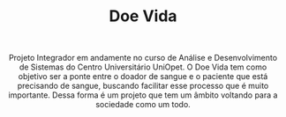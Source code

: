 <h1 align="center"> Doe Vida </h1>

<br>


<p align="center">  Projeto Integrador em andamente no curso de Análise e Desenvolvimento de Sistemas do Centro Universitário UniOpet. O Doe Vida tem como objetivo ser a ponte entre o doador de sangue e o paciente que está precisando de sangue, buscando facilitar esse processo que é muito importante. Dessa forma é um projeto que tem um âmbito voltando para a sociedade como um todo.</p>

<br>
